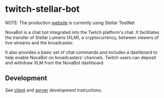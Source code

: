 # twitch-stellar-bot

NOTE: The production [website](http://novabot.me) is currently using Stellar TestNet

NovaBot is a chat bot integrated into the Twitch platform's chat. It facilitates the transfer of Stellar Lumens (XLM), a cryptocurrency, between viewers of live-streams and the broadcaster.

It also provides a basic set of chat commands and includes a dashboard to help enable NovaBot on broadcasters' channels. Twitch users can deposit and withdraw XLM from the NovaBot dashboard.

## Development

See [client](https://github.com/michael-luo/twitch-stellar-bot/tree/master/client/README.md) and [server](https://github.com/michael-luo/twitch-stellar-bot/blob/master/server/README.md) development instructions.
